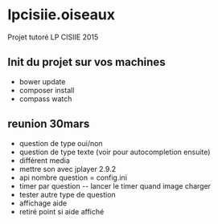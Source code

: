 # lpcisiie.oiseaux
Projet tutoré LP CISIIE 2015


## Init du projet sur vos machines

* bower update
* composer install
* compass watch


## reunion 30mars

* question de type oui/non
* question de type texte (voir pour autocompletion ensuite)
* différent media
* mettre son avec jplayer 2.9.2
* api nombre question = config.ini
* timer par question -- lancer le timer quand image charger 
* tester autre type de question
* affichage aide 
* retiré point si aide affiché
